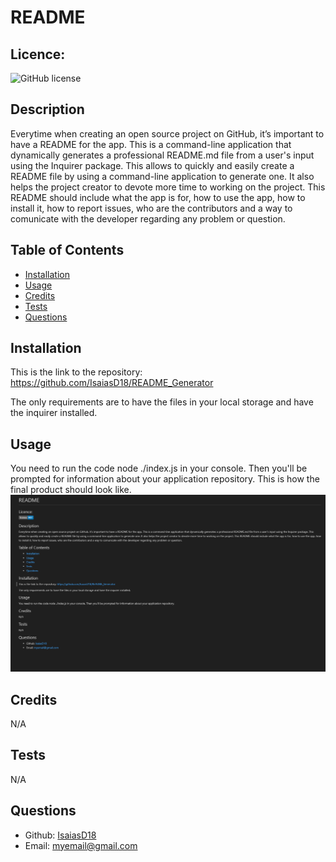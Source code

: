 # README
  ## Licence:
  ![GitHub license](https://img.shields.io/badge/license-MIT-blue.svg)

  ## Description
  Everytime when creating an open source project on GitHub, it’s important to have a README for the app. This is a command-line application that dynamically generates a professional README.md file from a user's input using the Inquirer package. This allows to quickly and easily create a README file by using a command-line application to generate one. It also helps the project creator to devote more time to working on the project. This README should include what the app is for, how to use the app, how to install it, how to report issues, who are the contributors and a way to comunicate with the developer regarding any problem or question.

  ## Table of Contents
  - [Installation](#installation)
  - [Usage](#usage)
  - [Credits](#credits)
  - [Tests](#tests)
  - [Questions](#questions)

  ## Installation
  This is the link to the repository:
  https://github.com/IsaiasD18/README_Generator
  
  The only requirements are to have the files in your local storage and have the inquirer installed.  

  ## Usage
  You need to run the code node ./index.js in your console. 
  Then you'll be prompted for information about your application repository.
  This is how the final product should look like. ![readme](./images/readme.png)

  ## Credits
  N/A

  ## Tests
  N/A

  ## Questions
  - Github: [IsaiasD18](https://github.com/IsaiasD18)
  - Email: [myemail@gmail.com](mailto:myemail@gmail.com)
